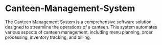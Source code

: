 # Canteen-Management-System
The Canteen Management System is a comprehensive software solution designed to streamline the operations of a canteen. This system automates various aspects of canteen management, including menu planning, order processing, inventory tracking, and billing.
